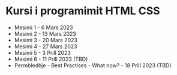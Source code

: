 # Kursi i programimit HTML CSS
- Mesimi 1 - 6 Mars 2023
- Mesimi 2 - 13 Mars 2023
- Mesimi 3 - 20 Mars 2023
- Mesimi 4 - 27 Mars 2023
- Mesimi 5 - 3 Prill 2023
- Mesimi 6 - 11 Prill 2023 (TBD)
- Permbledhje - Best Practises - What now? - 18 Prill 2023 (TBD)
